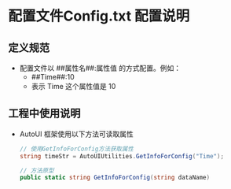 # 配置文件Config.txt 配置说明
## 定义规范
   - 配置文件以 ##属性名##:属性值 的方式配置。例如：
      - ##Time##:10
      - 表示 Time 这个属性值是 10
## 工程中使用说明
   - AutoUI 框架使用以下方法可读取属性
      ``` c#
      // 使用GetInfoForConfig方法获取属性
      string timeStr = AutoUIUtilities.GetInfoForConfig("Time");

      // 方法原型
      public static string GetInfoForConfig(string dataName)
      ```
